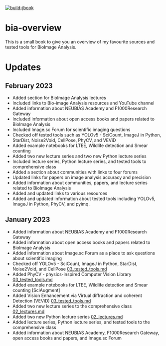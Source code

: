 [![build-jbook](https://github.com/martinschatz-cz/bia-overview/actions/workflows/build-jbook.yml/badge.svg?branch=main)](https://github.com/martinschatz-cz/bia-overview/actions/workflows/build-jbook.yml)

# bia-overview
 
This is a small book to give you an overview of my favourite sources and tested tools for BioImage Analysis.

# Updates

## February 2023

 * Added section for BioImage Analysis lectures
 * Included links to Bio-image Analysis resources and YouTube channel
 * Added information about NEUBIAS Academy and F1000Research Gateway
 * Included information about open access books and papers related to BioImage Analysis
 * Included Image.sc Forum for scientific imaging questions
 * Checked off tested tools such as YOLOv5 - SciCount, ImageJ in Python, StarDist, Noise2Void, CellPose, PhyCV, and VEViD
 * Added example notebooks for LTEE, Wildlife detection and Smear counting
 * Added two new lecture series and two new Python lecture series
 * Included lecture series, Python lecture series, and tested tools to comprehensive class
 * Added a section about communities with links to four forums
 * Updated links for papers on image analysis accuracy and precision
 * Added information about communities, papers, and lecture series related to BioImage Analysis
 * Added and updated links to various resources
 * Added and updated information about tested tools including YOLOv5, ImageJ in Python, PhyCV, and pyimq.

## January 2023
 * Added information about NEUBIAS Academy and F1000Research Gateway
 * Added information about open access books and papers related to BioImage Analysis
 * Added information about Image.sc Forum as a place to ask questions about scientific imaging
 * Checked off YOLOv5 - SciCount, ImageJ in Python, StarDist, Noise2Void, and CellPose [03_tested_tools.md](https://github.com/martinschatz-cz/bia-overview/blob/f78d791038a73720bf270a3909b18dfc57996f31/bia-overview/03_tested_tools.md)
 * Added PhyCV - physics-inspired Computer Vision Library [03_tested_tools.md](https://github.com/martinschatz-cz/bia-overview/blob/f78d791038a73720bf270a3909b18dfc57996f31/bia-overview/03_tested_tools.md)
 * Added example notebooks for LTEE, Wildlife detection and Smear counting [SciAugment]
 * Added Vision Enhancement via Virtual diffraction and coherent Detection (VEViD) [03_tested_tools.md](https://github.com/martinschatz-cz/bia-overview/blob/f78d791038a73720bf270a3909b18dfc57996f31/bia-overview/03_tested_tools.md)
 * Added two new lecture series to the comprehensive class [02_lectures.md](https://github.com/martinschatz-cz/bia-overview/blob/c01349d672c9309d7b987a3e3caf1716e7b6816a/bia-overview/02_lectures.md)
 * Added two new Python lecture series [02_lectures.md](https://github.com/martinschatz-cz/bia-overview/blob/c01349d672c9309d7b987a3e3caf1716e7b6816a/bia-overview/02_lectures.md)
 * Added lecture series, Python lecture series, and tested tools to the comprehensive class
 * Added information about NEUBIAS Academy, F1000Research Gateway, open access books and papers, and Image.sc Forum
